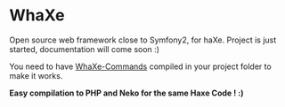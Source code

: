 WhaXe
=====

Open source web framework close to Symfony2, for haXe.
Project is just started, documentation will come soon :)

You need to have [WhaXe-Commands](https://github.com/Peekmo/WhaXe-Commands) compiled in your project folder to make it works. 

__Easy compilation to PHP and Neko for the same Haxe Code ! :)__
